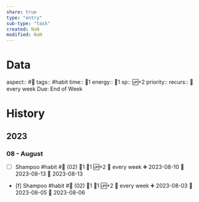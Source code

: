 ```yaml
---
share: true
type: "entry"
sub-type: "task"
created: NaN 
modified: NaN
---
```

# Data
aspect:: #🚿
tags:: #habit
time:: 🍅1
energy:: 🥄1
xp:: 🆙+2
priority:: 
recurs:: 🔁 every week
Due: End of Week
# History
## 2023
### 08 - August
 - [ ] Shampoo #habit #🚿 (02) 🍅1 🥄1 🆙+2 🔁 every week ➕ 2023-08-10 🛫 2023-08-13 📅 2023-08-13
 - [f] Shampoo #habit #🚿 (02) 🍅1 🥄1 🆙+2 🔁 every week ➕ 2023-08-03 🛫 2023-08-05 📅 2023-08-06